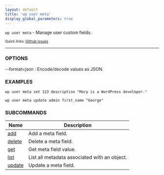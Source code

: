 ```yaml
---
layout: default
title: 'wp user meta'
display_global_parameters: true
---
```


`wp user meta` - Manage user custom fields.

<small>Quick links: <a href="https://github.com/wp-cli/wp-cli/issues?q=is%3Aopen+label%3Acommand%3Auser-meta+sort%3Aupdated-desc">Github issues</a></small>

<hr />

### OPTIONS

\--format=json
: Encode/decode values as JSON.

### EXAMPLES

    wp user meta set 123 description "Mary is a WordPress developer."

    wp user meta update admin first_name "George"





### SUBCOMMANDS

<table>
	<thead>
	<tr>
		<th>Name</th>
		<th>Description</th>
	</tr>
	</thead>
	<tbody>
		<tr>
			<td><a href="/commands/user/meta/add/">add</a></td>
			<td>Add a meta field.</td>
		</tr>
		<tr>
			<td><a href="/commands/user/meta/delete/">delete</a></td>
			<td>Delete a meta field.</td>
		</tr>
		<tr>
			<td><a href="/commands/user/meta/get/">get</a></td>
			<td>Get meta field value.</td>
		</tr>
		<tr>
			<td><a href="/commands/user/meta/list/">list</a></td>
			<td>List all metadata associated with an object.</td>
		</tr>
		<tr>
			<td><a href="/commands/user/meta/update/">update</a></td>
			<td>Update a meta field.</td>
		</tr>
	</tbody>
</table>
